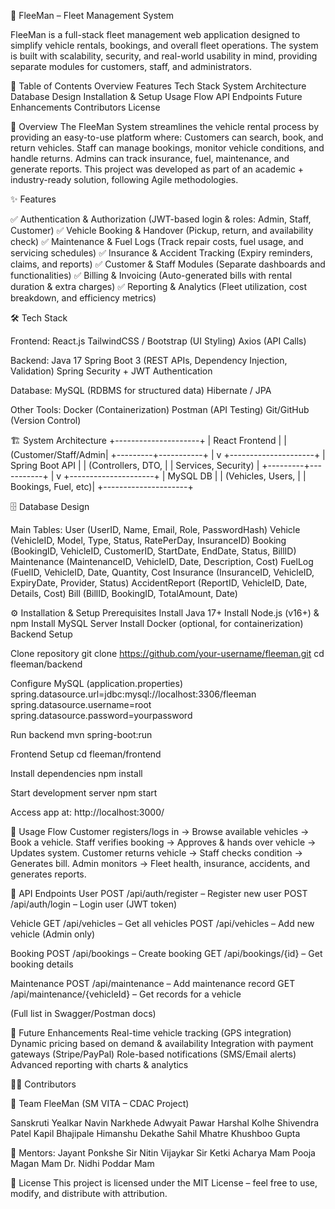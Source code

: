 
🚗 FleeMan – Fleet Management System

FleeMan is a full-stack fleet management web application designed to simplify vehicle rentals, bookings, and overall fleet operations. The system is built with scalability, security, and real-world usability in mind, providing separate modules for customers, staff, and administrators.

📖 Table of Contents Overview Features Tech Stack System Architecture Database Design Installation & Setup Usage Flow API Endpoints Future Enhancements Contributors License

🔎 Overview The FleeMan System streamlines the vehicle rental process by providing an easy-to-use platform where: Customers can search, book, and return vehicles. Staff can manage bookings, monitor vehicle conditions, and handle returns. Admins can track insurance, fuel, maintenance, and generate reports. This project was developed as part of an academic + industry-ready solution, following Agile methodologies.

✨ Features

✅ Authentication & Authorization (JWT-based login & roles: Admin, Staff, Customer) ✅ Vehicle Booking & Handover (Pickup, return, and availability check) ✅ Maintenance & Fuel Logs (Track repair costs, fuel usage, and servicing schedules) ✅ Insurance & Accident Tracking (Expiry reminders, claims, and reports) ✅ Customer & Staff Modules (Separate dashboards and functionalities) ✅ Billing & Invoicing (Auto-generated bills with rental duration & extra charges) ✅ Reporting & Analytics (Fleet utilization, cost breakdown, and efficiency metrics)

🛠 Tech Stack

Frontend: React.js TailwindCSS / Bootstrap (UI Styling) Axios (API Calls)

Backend: Java 17 Spring Boot 3 (REST APIs, Dependency Injection, Validation) Spring Security + JWT Authentication

Database: MySQL (RDBMS for structured data) Hibernate / JPA

Other Tools: Docker (Containerization) Postman (API Testing) Git/GitHub (Version Control)

🏗 System Architecture +---------------------+ | React Frontend | | (Customer/Staff/Admin| +---------+-----------+ | v +---------------------+ | Spring Boot API | | (Controllers, DTO, | | Services, Security) | +---------+-----------+ | v +---------------------+ | MySQL DB | | (Vehicles, Users, | | Bookings, Fuel, etc)| +---------------------+

🗄 Database Design

Main Tables: User (UserID, Name, Email, Role, PasswordHash) Vehicle (VehicleID, Model, Type, Status, RatePerDay, InsuranceID) Booking (BookingID, VehicleID, CustomerID, StartDate, EndDate, Status, BillID) Maintenance (MaintenanceID, VehicleID, Date, Description, Cost) FuelLog (FuelID, VehicleID, Date, Quantity, Cost Insurance (InsuranceID, VehicleID, ExpiryDate, Provider, Status) AccidentReport (ReportID, VehicleID, Date, Details, Cost) Bill (BillID, BookingID, TotalAmount, Date)

⚙ Installation & Setup Prerequisites Install Java 17+ Install Node.js (v16+) & npm Install MySQL Server Install Docker (optional, for containerization) Backend Setup

Clone repository
git clone https://github.com/your-username/fleeman.git cd fleeman/backend

Configure MySQL (application.properties)
spring.datasource.url=jdbc:mysql://localhost:3306/fleeman spring.datasource.username=root spring.datasource.password=yourpassword

Run backend
mvn spring-boot:run

Frontend Setup cd fleeman/frontend

Install dependencies
npm install

Start development server
npm start

Access app at: http://localhost:3000/

🚦 Usage Flow Customer registers/logs in → Browse available vehicles → Book a vehicle. Staff verifies booking → Approves & hands over vehicle → Updates system. Customer returns vehicle → Staff checks condition → Generates bill. Admin monitors → Fleet health, insurance, accidents, and generates reports.

📡 API Endpoints User POST /api/auth/register – Register new user POST /api/auth/login – Login user (JWT token)

Vehicle GET /api/vehicles – Get all vehicles POST /api/vehicles – Add new vehicle (Admin only)

Booking POST /api/bookings – Create booking GET /api/bookings/{id} – Get booking details

Maintenance POST /api/maintenance – Add maintenance record GET /api/maintenance/{vehicleId} – Get records for a vehicle

(Full list in Swagger/Postman docs)

🚀 Future Enhancements Real-time vehicle tracking (GPS integration) Dynamic pricing based on demand & availability Integration with payment gateways (Stripe/PayPal) Role-based notifications (SMS/Email alerts) Advanced reporting with charts & analytics

👨‍💻 Contributors

👤 Team FleeMan (SM VITA – CDAC Project)

Sanskruti Yealkar Navin Narkhede Adwyait Pawar Harshal Kolhe Shivendra Patel Kapil Bhajipale Himanshu Dekathe Sahil Mhatre Khushboo Gupta

🙏 Mentors: Jayant Ponkshe Sir Nitin Vijaykar Sir Ketki Acharya Mam Pooja Magan Mam Dr. Nidhi Poddar Mam

📜 License This project is licensed under the MIT License – feel free to use, modify, and distribute with attribution.

